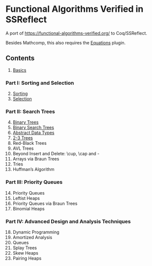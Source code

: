 # Functional Algorithms Verified in SSReflect

A port of https://functional-algorithms-verified.org/ to Coq/SSReflect.

Besides Mathcomp, this also requires the [Equations](https://mattam82.github.io/Coq-Equations/) plugin.

## Contents

1. [Basics](src/basics.v)
### Part I: Sorting and Selection
2. [Sorting](src/sorting.v)
3. [Selection](src/selection.v)
### Part II: Search Trees
4. [Binary Trees](src/bintree.v)
5. [Binary Search Trees](src/bst.v)
6. [Abstract Data Types](src/adt.v)
7. [2-3 Trees](src/twothree.v)
8. Red-Black Trees
9. AVL Trees
10. Beyond Insert and Delete: \cup, \cap and -
11. Arrays via Braun Trees
12. Tries
13. Huffman’s Algorithm
### Part III: Priority Queues
14. Priority Queues
15. Leftist Heaps
16. Priority Queues via Braun Trees
17. Binomial Heaps
### Part IV: Advanced Design and Analysis Techniques
18. Dynamic Programming
19. Amortized Analysis
20. Queues
21. Splay Trees
22. Skew Heaps
23. Pairing Heaps
